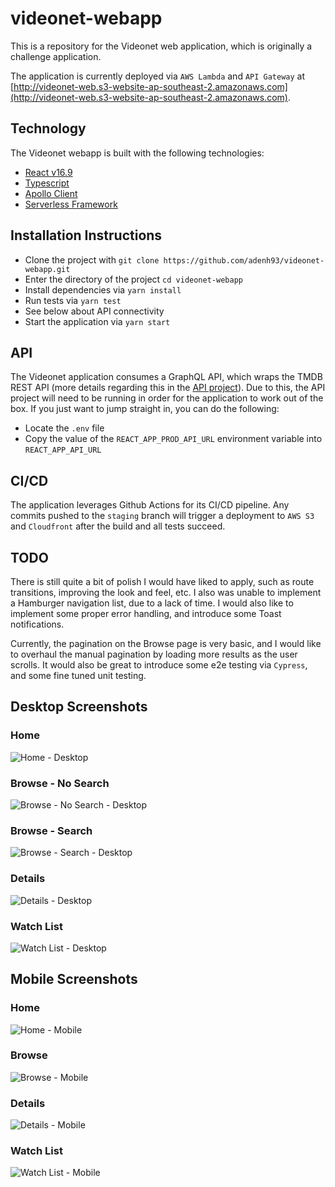 # videonet-webapp

This is a repository for the Videonet web application, which is originally a challenge application.

The application is currently deployed via `AWS Lambda` and `API Gateway` at [http://videonet-web.s3-website-ap-southeast-2.amazonaws.com](http://videonet-web.s3-website-ap-southeast-2.amazonaws.com).

## Technology

The Videonet webapp is built with the following technologies:

- [React v16.9](https://reactjs.org/docs/getting-started.html)
- [Typescript](https://www.typescriptlang.org/docs/home/)
- [Apollo Client](https://www.apollographql.com/docs/react/)
- [Serverless Framework](https://www.serverless.com/framework/docs/)

## Installation Instructions

- Clone the project with `git clone https://github.com/adenh93/videonet-webapp.git`
- Enter the directory of the project `cd videonet-webapp`
- Install dependencies via `yarn install`
- Run tests via `yarn test`
- See below about API connectivity
- Start the application via `yarn start`

## API

The Videonet application consumes a GraphQL API, which wraps the TMDB REST API (more details regarding this in the [API project](https://github.com/adenh93/videonet-api)). Due to this, the API project will need to be running in order for the application to work out of the box. If you just want to jump straight in, you can do the following:

- Locate the `.env` file
- Copy the value of the `REACT_APP_PROD_API_URL` environment variable into `REACT_APP_API_URL`

## CI/CD

The application leverages Github Actions for its CI/CD pipeline. Any commits pushed to the `staging` branch will trigger a deployment to `AWS S3` and `Cloudfront` after the build and all tests succeed.

## TODO

There is still quite a bit of polish I would have liked to apply, such as route transitions, improving the look and feel, etc. I also was unable to implement a Hamburger navigation list, due to a lack of time. I would also like to implement some proper error handling, and introduce some Toast notifications.

Currently, the pagination on the Browse page is very basic, and I would like to overhaul the manual pagination by loading more results as the user scrolls.
It would also be great to introduce some e2e testing via `Cypress`, and some fine tuned unit testing.

## Desktop Screenshots

### Home

![Home - Desktop](https://i.ibb.co/yB6wZdd/Home.png)

### Browse - No Search

![Browse - No Search - Desktop](https://i.ibb.co/NWwtGPW/Browse-No-Search.png)

### Browse - Search

![Browse - Search - Desktop](https://i.ibb.co/0DNTP3p/Browse-Search.png)

### Details

![Details - Desktop](https://i.ibb.co/h89Ls5C/Details.png)

### Watch List

![Watch List - Desktop](https://i.ibb.co/n35GB7n/Watch-List.png)

## Mobile Screenshots

### Home

![Home - Mobile](https://i.ibb.co/v3Vq4WK/Home-Mobile.png)

### Browse

![Browse - Mobile](https://i.ibb.co/PmYJ84p/Browse-Mobile.pngb)

### Details

![Details - Mobile](https://i.ibb.co/NKgQPrS/Details-Mobile.png)

### Watch List

![Watch List - Mobile](https://i.ibb.co/1K1tLZy/Watch-List-Mobile.png)
